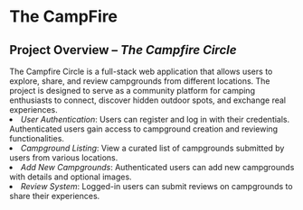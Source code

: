 # The CampFire
<h2>Project Overview – <I>The Campfire Circle</I></h2>
The Campfire Circle is a full-stack web application that allows users to explore, share, and review campgrounds from different locations. The project is designed to serve as a community platform for camping enthusiasts to connect, discover hidden outdoor spots, and exchange real experiences.

<li><I>User Authentication</I>: 
Users can register and log in with their credentials. Authenticated users gain access to campground creation and reviewing functionalities.

<li><I>Campground Listing</I>:
View a curated list of campgrounds submitted by users from various locations.

<li><I>Add New Campgrounds</I>:
Authenticated users can add new campgrounds with details and optional images.

<li><I>Review System</I>:
Logged-in users can submit reviews on campgrounds to share their experiences.
